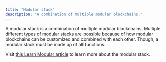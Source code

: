 ```yaml
---
title: "Modular stack"
description: "A combination of multiple modular blockchains."
---
```


A modular stack is a combination of multiple modular blockchains. Multiple different types of modular stacks are possible because of how modular blockchains can be customized and combined with each other. Though, a modular stack must be made up of all functions.

Visit [this Learn Modular article](/learn/beginners/the-modular-stack) to learn more about the modular stack.
